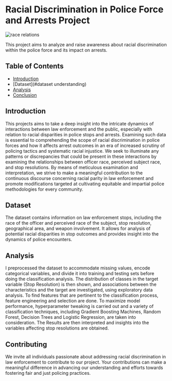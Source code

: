 # Racial Discrimination in Police Force and Arrests Project
![race relations](https://github.com/jameskoli/Terrystopsdata/issues/1#issue-2171912450)


This project aims to analyze and raise awareness about racial discrimination within the police force and its impact on arrests.


## Table of Contents

- [Introduction](#introduction)
- [Dataset](#dataset understanding)
- [Analysis](#analysis)
- [Conclusion](#conclusion)

## Introduction

This projects aims to take a deep insight into the intricate dynamics of interactions between law enforcement and the public, especially with relation to racial disparities in police stops and arrests. Examining such data is essential to comprehending the scope of racial discrimination in police forces and how it affects arrest outcomes in an era of increased scrutiny of policing tactics and systematic racial injustice. We seek to illuminate any patterns or discrepancies that could be present in these interactions by examining the relationships between officer race, perceived subject race, and stop resolutions. By means of meticulous examination and interpretation, we strive to make a meaningful contribution to the continuous discourse concerning racial parity in law enforcement and promote modifications targeted at cultivating equitable and impartial police methodologies for every community.

## Dataset

The dataset contains information on law enforcement stops, including the race of the officer and perceived race of the subject, stop resolution, geographical area, and weapon involvement. It allows for analysis of potential racial disparities in stop outcomes and provides insight into the dynamics of police encounters.

## Analysis

I preprocessed the dataset to accommodate missing values, encode categorical variables, and divide it into training and testing sets before doing the classification analysis. The distribution of classes in the target variable (Stop Resolution) is then shown, and associations between the characteristics and the target are investigated, using exploratory data analysis. To find features that are pertinent to the classification process, feature engineering and selection are done. To maximize model performance, hyperparameter tweaking is carried out and a variety of classification techniques, including Gradient Boosting Machines, Random Forest, Decision Trees and Logistic Regression, are taken into consideration. The Results are then interpreted and insights into the variables affecting stop resolutions are obtained.

## Contributing

We invite all individuals passionate about addressing racial discrimination in law enforcement to contribute to our project. Your contributions can make a meaningful difference in advancing our understanding and efforts towards fostering fair and just policing practices.


